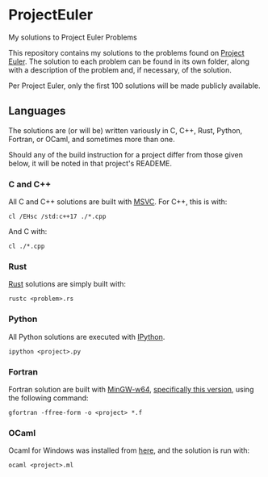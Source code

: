 
# ProjectEuler

My solutions to Project Euler Problems

This repository contains my solutions to the problems found on [Project Euler](https://www.projecteuler.net). The solution to each problem can be found in its own folder, along with a description of the problem and, if necessary, of the solution.

Per Project Euler, only the first 100 solutions will be made publicly available.

## Languages

The solutions are (or will be) written variously in C, C++, Rust, Python, Fortran, or OCaml, and sometimes more than one.

Should any of the build instruction for a project differ from those given below, it will be noted in that project's READEME.

### C and C++

All C and C++ solutions are built with [MSVC](https://docs.microsoft.com/en-us/cpp/?view=vs-2019). For C++, this is with:

```shell
cl /EHsc /std:c++17 ./*.cpp
```

And C with:

```shell
cl ./*.cpp
```

### Rust

[Rust](https://www.rust-lang.org/) solutions are simply built with:

```shell
rustc <problem>.rs
```

### Python

All Python solutions are executed with [IPython](https://ipython.org).

```shell
ipython <project>.py
```

### Fortran

Fortran solution are built with [MinGW-w64](http://mingw-w64.org/doku.php), [specifically this version](https://sourceforge.net/projects/mingw-w64/files/Toolchains%20targetting%20Win64/Personal%20Builds/mingw-builds/8.1.0/threads-posix/seh), using the following command:

```shell
gfortran -ffree-form -o <project> *.f
```

### OCaml

Ocaml for Windows was installed from [here](https://fdopen.github.io/opam-repository-mingw/installation/), and the solution is run with:

```shell
ocaml <project>.ml
```
